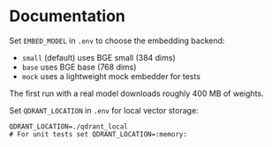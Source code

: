 # Documentation

Set `EMBED_MODEL` in `.env` to choose the embedding backend:

- `small` (default) uses BGE small (384 dims)
- `base` uses BGE base (768 dims)
- `mock` uses a lightweight mock embedder for tests

The first run with a real model downloads roughly 400 MB of weights.

Set `QDRANT_LOCATION` in `.env` for local vector storage:

```
QDRANT_LOCATION=./qdrant_local
# For unit tests set QDRANT_LOCATION=:memory:
```
